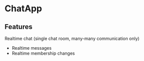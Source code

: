 # ChatApp
## Features
Realtime chat (single chat room, many-many communication only)
  - Realtime messages
  - Realtime membership changes
 
